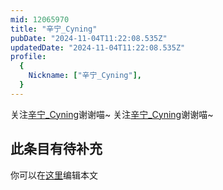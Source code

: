 ```yaml
---
mid: 12065970
title: "辛宁_Cyning"
pubDate: "2024-11-04T11:22:08.535Z"
updatedDate: "2024-11-04T11:22:08.535Z"
profile:
  {
    Nickname: ["辛宁_Cyning"],
  }
---
```


关注[辛宁_Cyning](https://space.bilibili.com/12065970)谢谢喵~ 关注[辛宁_Cyning](https://space.bilibili.com/12065970)谢谢喵~

## 此条目有待补充
你可以在[这里](https://github.com/Yuhanawa/VTuber.ICU-Content/edit/master/v/辛宁_Cyning/index.md)编辑本文
